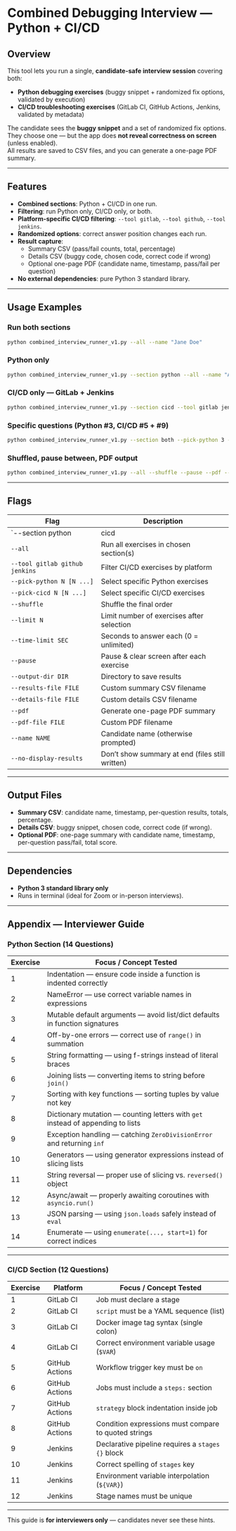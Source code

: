 # Combined Debugging Interview — Python + CI/CD

## Overview
This tool lets you run a single, **candidate-safe interview session** covering both:
- **Python debugging exercises** (buggy snippet + randomized fix options, validated by execution)
- **CI/CD troubleshooting exercises** (GitLab CI, GitHub Actions, Jenkins, validated by metadata)

The candidate sees the **buggy snippet** and a set of randomized fix options.  
They choose one — but the app does **not reveal correctness on screen** (unless enabled).  
All results are saved to CSV files, and you can generate a one-page PDF summary.

---

## Features
- **Combined sections**: Python + CI/CD in one run.
- **Filtering**: run Python only, CI/CD only, or both.
- **Platform-specific CI/CD filtering**: `--tool gitlab`, `--tool github`, `--tool jenkins`.
- **Randomized options**: correct answer position changes each run.
- **Result capture**: 
  - Summary CSV (pass/fail counts, total, percentage)
  - Details CSV (buggy code, chosen code, correct code if wrong)
  - Optional one-page PDF (candidate name, timestamp, pass/fail per question)
- **No external dependencies**: pure Python 3 standard library.

---

## Usage Examples

### Run both sections
```bash
python combined_interview_runner_v1.py --all --name "Jane Doe"
```

### Python only
```bash
python combined_interview_runner_v1.py --section python --all --name "Alice"
```

### CI/CD only — GitLab + Jenkins
```bash
python combined_interview_runner_v1.py --section cicd --tool gitlab jenkins --all --name "Bob"
```

### Specific questions (Python #3, CI/CD #5 + #9)
```bash
python combined_interview_runner_v1.py --section both --pick-python 3 --pick-cicd 5 9 --name "Eve"
```

### Shuffled, pause between, PDF output
```bash
python combined_interview_runner_v1.py --all --shuffle --pause --pdf --name "Chris"
```

---

## Flags

| Flag | Description |
|------|-------------|
| `--section python|cicd|both` | Choose section(s) (default: `both`) |
| `--all` | Run all exercises in chosen section(s) |
| `--tool gitlab github jenkins` | Filter CI/CD exercises by platform |
| `--pick-python N [N ...]` | Select specific Python exercises |
| `--pick-cicd N [N ...]` | Select specific CI/CD exercises |
| `--shuffle` | Shuffle the final order |
| `--limit N` | Limit number of exercises after selection |
| `--time-limit SEC` | Seconds to answer each (0 = unlimited) |
| `--pause` | Pause & clear screen after each exercise |
| `--output-dir DIR` | Directory to save results |
| `--results-file FILE` | Custom summary CSV filename |
| `--details-file FILE` | Custom details CSV filename |
| `--pdf` | Generate one-page PDF summary |
| `--pdf-file FILE` | Custom PDF filename |
| `--name NAME` | Candidate name (otherwise prompted) |
| `--no-display-results` | Don’t show summary at end (files still written) |

---

## Output Files
- **Summary CSV**: candidate name, timestamp, per-question results, totals, percentage.
- **Details CSV**: buggy snippet, chosen code, correct code (if wrong).
- **Optional PDF**: one-page summary with candidate name, timestamp, per-question pass/fail, total score.

---

## Dependencies
- **Python 3 standard library only**
- Runs in terminal (ideal for Zoom or in-person interviews).

---

## Appendix — Interviewer Guide

### Python Section (14 Questions)

| Exercise | Focus / Concept Tested |
|----------|-------------------------|
| 1  | Indentation — ensure code inside a function is indented correctly |
| 2  | NameError — use correct variable names in expressions |
| 3  | Mutable default arguments — avoid list/dict defaults in function signatures |
| 4  | Off-by-one errors — correct use of `range()` in summation |
| 5  | String formatting — using f-strings instead of literal braces |
| 6  | Joining lists — converting items to string before `join()` |
| 7  | Sorting with key functions — sorting tuples by value not key |
| 8  | Dictionary mutation — counting letters with `get` instead of appending to lists |
| 9  | Exception handling — catching `ZeroDivisionError` and returning `inf` |
| 10 | Generators — using generator expressions instead of slicing lists |
| 11 | String reversal — proper use of slicing vs. `reversed()` object |
| 12 | Async/await — properly awaiting coroutines with `asyncio.run()` |
| 13 | JSON parsing — using `json.loads` safely instead of `eval` |
| 14 | Enumerate — using `enumerate(..., start=1)` for correct indices |

---

### CI/CD Section (12 Questions)

| Exercise | Platform        | Focus / Concept Tested |
|----------|-----------------|-------------------------|
| 1        | GitLab CI       | Job must declare a stage |
| 2        | GitLab CI       | `script` must be a YAML sequence (list) |
| 3        | GitLab CI       | Docker image tag syntax (single colon) |
| 4        | GitLab CI       | Correct environment variable usage (`$VAR`) |
| 5        | GitHub Actions  | Workflow trigger key must be `on` |
| 6        | GitHub Actions  | Jobs must include a `steps:` section |
| 7        | GitHub Actions  | `strategy` block indentation inside job |
| 8        | GitHub Actions  | Condition expressions must compare to quoted strings |
| 9        | Jenkins         | Declarative pipeline requires a `stages {}` block |
| 10       | Jenkins         | Correct spelling of `stages` key |
| 11       | Jenkins         | Environment variable interpolation (`${VAR}`) |
| 12       | Jenkins         | Stage names must be unique |

---

This guide is **for interviewers only** — candidates never see these hints.


